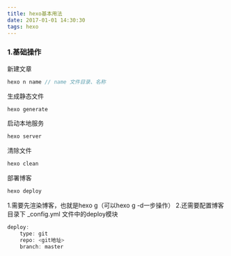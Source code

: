 ```yaml
---
title: hexo基本用法
date: 2017-01-01 14:30:30
tags: hexo
---
```


### 1.基础操作
新建文章
```js
hexo n name // name 文件目录、名称
```

生成静态文件
```js
hexo generate
```

启动本地服务
```js
hexo server
```

清除文件
```js
hexo clean
```

部署博客
```js
hexo deploy
```
1.需要先渲染博客，也就是hexo g（可以hexo g -d一步操作）
2.还需要配置博客目录下 _config.yml 文件中的deploy模块
```js
deploy:
    type: git
    repo: <git地址>
    branch: master
```